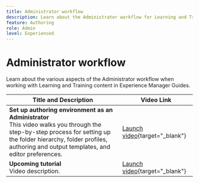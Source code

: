 ```yaml
---
title: Administrator workflow
description: Learn about the Administrator workflow for Learning and Training content in Experience Manager Guides.  
feature: Authoring 
role: Admin
level: Experienced
---
```

# Administrator workflow

Learn about the various aspects of the Administrator workflow when working with Learning and Training content in Experience Manager Guides.


|Title and Description| Video Link|
|----|-----|
|**Set up authoring environment as an Administrator** <br> This video walks you through the step-by-step process for setting up the folder hierarchy, folder profiles, authoring and output templates, and editor preferences.|[Launch video](https://video.tv.adobe.com/v/3464835/learning-content-aem-guides){target="_blank"}|
|**Upcoming tutorial** <br> Video description.|[Launch video](https://video.tv.adobe.com/){target="_blank"}|


    
